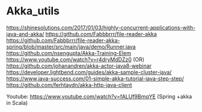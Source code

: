 # Akka_utils

https://shinesolutions.com/2017/01/03/highly-concurrent-applications-with-java-and-akka/
https://github.com/Fabbbrrr/file-reader-akka
https://github.com/Fabbbrrr/file-reader-akka-spring/blob/master/src/main/java/demo/Runner.java
https://github.com/nsengupta/Akka-Training-Elem
https://www.youtube.com/watch?v=r4dryMdDZz0  (OR) https://github.com/johanandren/akka-actor-java8-webinar
https://developer.lightbend.com/guides/akka-sample-cluster-java/
https://www.java-success.com/01-simple-akka-tutorial-java-step-step/
https://github.com/ferhtaydn/akka-http-java-client

Youtube: https://www.youtube.com/watch?v=fALUf9BmqYE (Spring +akka in Scala)

